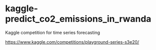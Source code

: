 # kaggle-predict_co2_emissions_in_rwanda
Kaggle competition for time series forecasting

https://www.kaggle.com/competitions/playground-series-s3e20/
